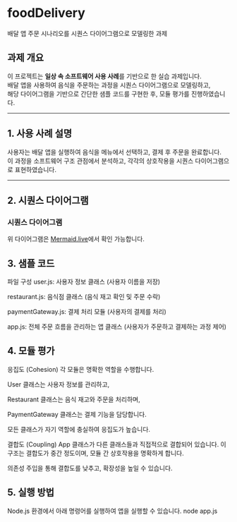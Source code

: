 # foodDelivery
배달 앱 주문 시나리오를 시퀀스 다이어그램으로 모델링한 과제

##  과제 개요

이 프로젝트는 **일상 속 소프트웨어 사용 사례**를 기반으로 한 실습 과제입니다.  
배달 앱을 사용하여 음식을 주문하는 과정을 시퀀스 다이어그램으로 모델링하고,  
해당 다이어그램을 기반으로 간단한 샘플 코드를 구현한 후, 모듈 평가를 진행하였습니다.

---

##  1. 사용 사례 설명

사용자는 배달 앱을 실행하여 음식을 메뉴에서 선택하고, 결제 후 주문을 완료합니다.  
이 과정을 소프트웨어 구조 관점에서 분석하고, 각각의 상호작용을 시퀀스 다이어그램으로 표현하였습니다.

---

##  2. 시퀀스 다이어그램

### 시퀀스 다이어그램

위 다이어그램은 [Mermaid.live](https://mermaid.live/edit#pako:eNqFkk1LI0EQhv9KU-ckTMY4H30QxIW9LoKXZS5Npo1B52M7M6wx5GQOSgIiGFExMqIIQgQ1ih78RenOf9hKRjPEuNin7nqfequK6gaUA5cDhRr_E3O_zH9UWUUwz_EJnpCJqFquhsyPyFqNi_nochjOB1d5LWKxwOu89ovVPe5HP1nE_7K646fE2Dy_tIRulKjuA1Ht69HxPpH3B0Reng9fXlXv9Quy11HtHpG3R3L_iahWMtrtpRTKCGV9TFl10R8OEjI67aIjUWdH6vEuTcng_NQ_hdXFHmbPlx8-3qvkfMYkrTs7YwYmXTnAPpOWbPdTfpbMf3ZuPQwHz9j6oWw__3ewqzfZ_36Udyo5VHsnRJ225FUnc0RqPFiGTXTcREfevKU7ghxURNUFGomY58DjwmPjJzTGqgPRBve4AxSvLhObDjh-E3Nw57-DwPtIE0Fc2QC6zrZq-IpDFwd__3HTqOC-y8VKEPsRUGtiAbQB20B1Sy_YZkk3TU2zi9qinYM6UNMuWCW9aJXsBVszNM1q5mBnUlMrGHpxwdA1y0DVtIxi8x-CgC7Q)에서 확인 가능합니다.

## 3. 샘플 코드
파일 구성
user.js: 사용자 정보 클래스 (사용자 이름을 저장)

restaurant.js: 음식점 클래스 (음식 재고 확인 및 주문 수락)

paymentGateway.js: 결제 처리 모듈 (사용자의 결제를 처리)

app.js: 전체 주문 흐름을 관리하는 앱 클래스 (사용자가 주문하고 결제하는 과정 제어)

## 4. 모듈 평가
응집도 (Cohesion)
각 모듈은 명확한 역할을 수행합니다.

User 클래스는 사용자 정보를 관리하고,

Restaurant 클래스는 음식 재고와 주문을 처리하며,

PaymentGateway 클래스는 결제 기능을 담당합니다.

모든 클래스가 자기 역할에 충실하여 응집도가 높습니다.

결합도 (Coupling)
App 클래스가 다른 클래스들과 직접적으로 결합되어 있습니다. 이 구조는 결합도가 중간 정도이며, 모듈 간 상호작용을 명확하게 합니다.

의존성 주입을 통해 결합도를 낮추고, 확장성을 높일 수 있습니다.

## 5. 실행 방법
Node.js 환경에서 아래 명령어를 실행하여 앱을 실행할 수 있습니다.
node app.js
